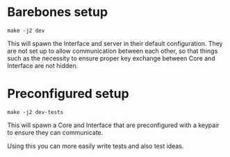 # Barebones setup

`make -j2 dev`

This will spawn the Interface and server in their default configuration.
They are not set up to allow communication between each other, so that things such as the necessity to ensure proper key exchange between Core and Interface are not hidden.

# Preconfigured setup

`make -j2 dev-tests`

This will spawn a Core and Interface that are preconfigured with a keypair to ensure they can communicate.

Using this you can more easily write tests and also test ideas.

